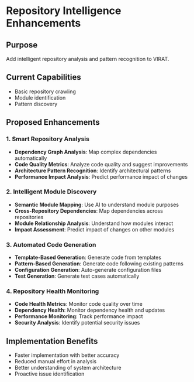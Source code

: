 # Repository Intelligence Enhancements

## Purpose

Add intelligent repository analysis and pattern recognition to VIRAT.

## Current Capabilities

- Basic repository crawling
- Module identification
- Pattern discovery

## Proposed Enhancements

### 1. Smart Repository Analysis

- **Dependency Graph Analysis**: Map complex dependencies automatically
- **Code Quality Metrics**: Analyze code quality and suggest improvements
- **Architecture Pattern Recognition**: Identify architectural patterns
- **Performance Impact Analysis**: Predict performance impact of changes

### 2. Intelligent Module Discovery

- **Semantic Module Mapping**: Use AI to understand module purposes
- **Cross-Repository Dependencies**: Map dependencies across repositories
- **Module Relationship Analysis**: Understand how modules interact
- **Impact Assessment**: Predict impact of changes on other modules

### 3. Automated Code Generation

- **Template-Based Generation**: Generate code from templates
- **Pattern-Based Generation**: Generate code following existing patterns
- **Configuration Generation**: Auto-generate configuration files
- **Test Generation**: Generate test cases automatically

### 4. Repository Health Monitoring

- **Code Health Metrics**: Monitor code quality over time
- **Dependency Health**: Monitor dependency health and updates
- **Performance Monitoring**: Track performance impact
- **Security Analysis**: Identify potential security issues

## Implementation Benefits

- Faster implementation with better accuracy
- Reduced manual effort in analysis
- Better understanding of system architecture
- Proactive issue identification
